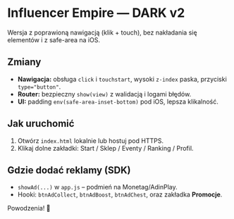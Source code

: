 # Influencer Empire — DARK v2
Wersja z poprawioną nawigacją (klik + touch), bez nakładania się elementów i z safe-area na iOS.

## Zmiany
- **Nawigacja:** obsługa `click` i `touchstart`, wysoki `z-index` paska, przyciski `type="button"`.
- **Router:** bezpieczny `show(view)` z walidacją i logami błędów.
- **UI:** padding `env(safe-area-inset-bottom)` pod iOS, lepsza klikalność.

## Jak uruchomić
1. Otwórz `index.html` lokalnie lub hostuj pod HTTPS.
2. Klikaj dolne zakładki: Start / Sklep / Eventy / Ranking / Profil.

## Gdzie dodać reklamy (SDK)
- `showAd(...)` w `app.js` – podmień na Monetag/AdinPlay.
- Hooki: `btnAdCollect`, `btnAdBoost`, `btnAdChest`, oraz zakładka **Promocje**.

Powodzenia! 🚀
